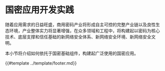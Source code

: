 # 国密应用开发实践

随着应用需求的日益旺盛，商用密码产业将形成自主可控的完整产业链以及良性生态环境，产业整体实力将显著增强，在众多领域和工程中，将构建起以密码为核心技术、底层支撑和信任基础的新网络安全体系、新网络安全环境、新网络安全文明。

本小节将介绍如何依托于国密基础组件，构建起广泛使用的国密应用。

{{#template ../template/footer.md}}
